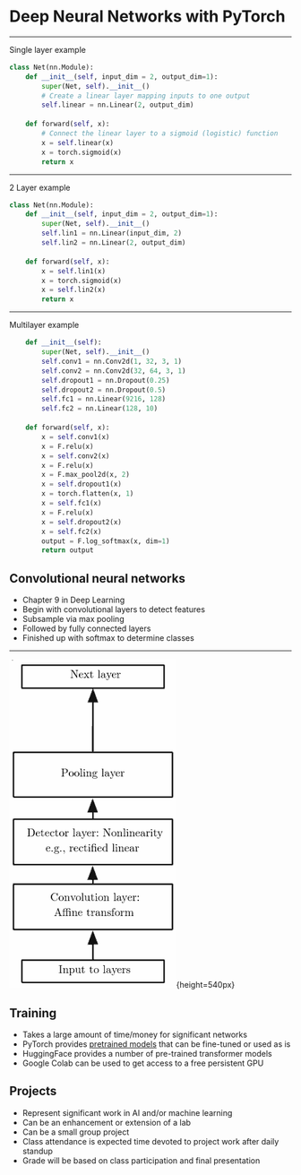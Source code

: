 Deep Neural Networks with PyTorch
=================================

---

Single layer example

```python
class Net(nn.Module):
    def __init__(self, input_dim = 2, output_dim=1):
        super(Net, self).__init__()
        # Create a linear layer mapping inputs to one output
        self.linear = nn.Linear(2, output_dim)
    
    def forward(self, x):
        # Connect the linear layer to a sigmoid (logistic) function
        x = self.linear(x)
        x = torch.sigmoid(x)
        return x
```

---

2 Layer example

```python
class Net(nn.Module):
    def __init__(self, input_dim = 2, output_dim=1):
        super(Net, self).__init__()
        self.lin1 = nn.Linear(input_dim, 2)
        self.lin2 = nn.Linear(2, output_dim)
    
    def forward(self, x):
        x = self.lin1(x)
        x = torch.sigmoid(x)
        x = self.lin2(x)
        return x
```

---

Multilayer example

```python
    def __init__(self):
        super(Net, self).__init__()
        self.conv1 = nn.Conv2d(1, 32, 3, 1)
        self.conv2 = nn.Conv2d(32, 64, 3, 1)
        self.dropout1 = nn.Dropout(0.25)
        self.dropout2 = nn.Dropout(0.5)
        self.fc1 = nn.Linear(9216, 128)
        self.fc2 = nn.Linear(128, 10)

    def forward(self, x):
        x = self.conv1(x)
        x = F.relu(x)
        x = self.conv2(x)
        x = F.relu(x)
        x = F.max_pool2d(x, 2)
        x = self.dropout1(x)
        x = torch.flatten(x, 1)
        x = self.fc1(x)
        x = F.relu(x)
        x = self.dropout2(x)
        x = self.fc2(x)
        output = F.log_softmax(x, dim=1)
        return output
```

Convolutional neural networks
-----------------------------

- Chapter 9 in Deep Learning
- Begin with convolutional layers to detect features
- Subsample via max pooling
- Followed by fully connected layers
- Finished up with softmax to determine classes

---

![Convolution](media/dl9-7.png){height=540px}

Training
--------

- Takes a large amount of time/money for significant networks
- PyTorch provides [pretrained models](https://pytorch.org/hub/) that can be fine-tuned or used as is
- HuggingFace provides a number of pre-trained transformer models
- Google Colab can be used to get access to a free persistent GPU

Projects
--------

- Represent significant work in AI and/or machine learning
- Can be an enhancement or extension of a lab
- Can be a small group project
- Class attendance is expected time devoted to project work after daily standup
- Grade will be based on class participation and final presentation
